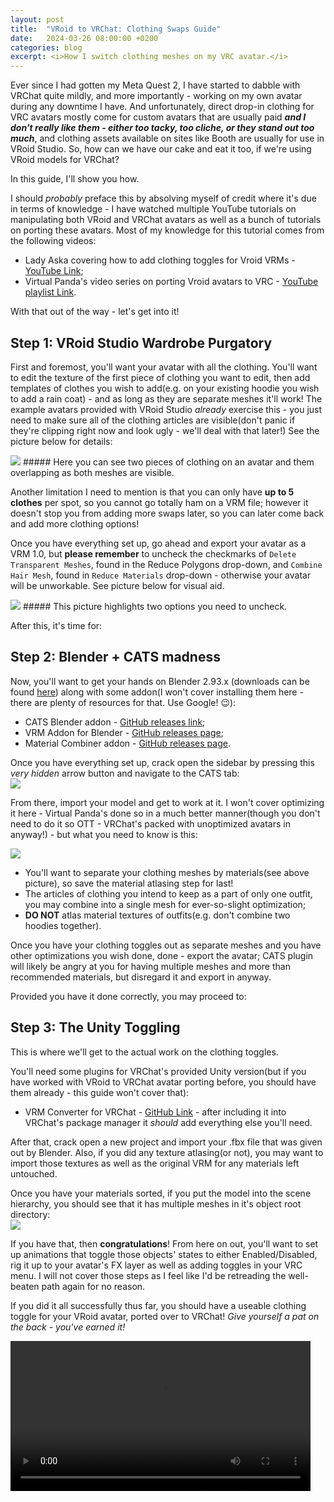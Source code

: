 ```yaml
---
layout: post
title:  "VRoid to VRChat: Clothing Swaps Guide"
date:   2024-03-26 08:00:00 +0200
categories: blog
excerpt: <i>How I switch clothing meshes on my VRC avatar.</i>
---
```


Ever since I had gotten my Meta Quest 2, I have started to dabble with VRChat quite mildly, and more importantly - working on my own avatar during any downtime I have. And unfortunately, direct drop-in clothing for VRC avatars mostly come for custom avatars that are usually paid ***and I don't really like them - either too tacky, too cliche, or they stand out too much***, and clothing assets available on sites like Booth are usually for use in VRoid Studio. So, how can we have our cake and eat it too, if we're using VRoid models for VRChat?

In this guide, I'll show you how.

I should *probably* preface this by absolving myself of credit where it's due in terms of knowledge - I have watched multiple YouTube tutorials on manipulating both VRoid and VRChat avatars as well as a bunch of tutorials on porting these avatars. Most of my knowledge for this tutorial comes from the following videos:

- Lady Aska covering how to add clothing toggles for Vroid VRMs - [YouTube Link][ladyaska];
- Virtual Panda's video series on porting Vroid avatars to VRC - [YouTube playlist Link][virtualpanda].

With that out of the way - let's get into it!

## Step 1: VRoid Studio Wardrobe Purgatory

First and foremost, you'll want your avatar with all the clothing. You'll want to edit the texture of the first piece of clothing you want to edit, then add templates of clothes you wish to add(e.g. on your existing hoodie you wish to add a rain coat) - and as long as they are separate meshes it'll work!
The example avatars provided with VRoid Studio *already* exercise this - you just need to make sure all of the clothing articles are visible(don't panic if they're clipping right now and look ugly - we'll deal with that later!) See the picture below for details:

<img src="/assets/posts/2024-mar/vroid2vrc_pic1.png" width="auto" height="auto">
##### Here you can see two pieces of clothing on an avatar and them overlapping as both meshes are visible.

Another limitation I need to mention is that you can only have **up to 5 clothes** per spot, so you cannot go totally ham on a VRM file; however it doesn't stop you from adding more swaps later, so you can later come back and add more clothing options!

Once you have everything set up, go ahead and export your avatar as a VRM 1.0, but **please remember** to uncheck the checkmarks of `Delete Transparent Meshes`, found in the Reduce Polygons drop-down, and `Combine Hair Mesh`, found in `Reduce Materials` drop-down - otherwise your avatar will be unworkable. See picture below for visual aid.

<img src="/assets/posts/2024-mar/vroid2vrc_pic2.png" width="auto" height="auto">
##### This picture highlights two options you need to uncheck.

After this, it's time for:

## Step 2: Blender + CATS madness

Now, you'll want to get your hands on Blender 2.93.x (downloads can be found [here][blender_dl]) along with some addon(I won't cover installing them here - there are plenty of resources for that. Use Google! 😉):
- CATS Blender addon - [GitHub releases link][cats_git_dl];
- VRM Addon for Blender - [GitHub releases page][vrm_addon_dl];
- Material Combiner addon - [GitHub releases page][mat_comb_dl].

Once you have everything set up, crack open the sidebar by pressing this *very hidden* arrow button and navigate to the CATS tab:<br>
<img src="/assets/posts/2024-mar/vroid2vrc_pic3.png" width="auto" height="auto">

From there, import your model and get to work at it. I won't cover optimizing it here - Virtual Panda's done so in a much better manner(though you don't need to do it so OTT - VRChat's packed with unoptimized avatars in anyway!) - but what you need to know is this:

<img src="/assets/posts/2024-mar/vroid2vrc_pic4.png" width="auto" height="auto">

- You'll want to separate your clothing meshes by materials(see above picture), so save the material atlasing step for last!
- The articles of clothing you intend to keep as a part of only one outfit, you may combine into a single mesh for ever-so-slight optimization;
- **DO NOT** atlas material textures of outfits(e.g. don't combine two hoodies together).

Once you have your clothing toggles out as separate meshes and you have other optimizations you wish done, done - export the avatar; CATS plugin will likely be angry at you for having multiple meshes and more than recommended materials, but disregard it and export in anyway.

Provided you have it done correctly, you may proceed to:

## Step 3: The Unity Toggling

This is where we'll get to the actual work on the clothing toggles.

You'll need some plugins for VRChat's provided Unity version(but if you have worked with VRoid to VRChat avatar porting before, you should have them already - this guide won't cover that):

- VRM Converter for VRChat - [GitHub Link][vrm_conv_dl] - after including it into VRChat's package manager it *should* add everything else you'll need.

After that, crack open a new project and import your .fbx file that was given out by Blender. Also, if you did any texture atlasing(or not), you may want to import those textures as well as the original VRM for any materials left untouched.

Once you have your materials sorted, if you put the model into the scene hierarchy, you should see that it has multiple meshes in it's object root directory:<br>
<img src="/assets/posts/2024-mar/vroid2vrc_pic5.png" width="auto" height="auto">

If you have that, then **congratulations**! From here on out, you'll want to set up animations that toggle those objects' states to either Enabled/Disabled, rig it up to your avatar's FX layer as well as adding toggles in your VRC menu. I will not cover those steps as I feel like I'd be retreading the well-beaten path again for no reason.

If you did it all successfully thus far, you should have a useable clothing toggle for your VRoid avatar, ported over to VRChat! *Give yourself a pat on the back - you've earned it!*

<video controls width="480">
  <source src="/assets/posts/2024-mar/vroid2vrc_clothes.webm" type="video/webm" />
</video><br>


[ladyaska]: https://www.youtube.com/watch?v=byDLGQPmPIs
[virtualpanda]: https://www.youtube.com/playlist?list=PLfZCp_nYupQ5Na1CkC2M-Qe59928ujcY_

[blender_dl]: https://download.blender.org/release/Blender2.93/
[cats_git_dl]: https://github.com/absolute-quantum/cats-blender-plugin/releases
[vrm_addon_dl]: https://github.com/saturday06/VRM-Addon-for-Blender/releases/tag/2_20_35
[mat_comb_dl]: https://github.com/Grim-es/material-combiner-addon/releases

[vrm_conv_dl]: https://github.com/esperecyan/VRMConverterForVRChat